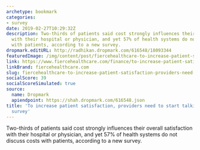 ```yaml
---
archetype: bookmark
categories:
- survey
date: 2019-02-27T10:29:32Z
description: Two-thirds of patients said cost strongly influences their overall satisfaction
  with their hospital or physician, and yet 57% of health systems do not discuss costs
  with patients, according to a new survey.
dropmark.editURL: http://radhikan.dropmark.com/616548/18093344
featuredImage: /img/content/post/fiercehealthcare-to-increase-patient-satisfaction-providers-need-to-start-talking-about-costs-survey.jpg
link: https://www.fiercehealthcare.com/finance/to-increase-patient-satisfaction-providers-need-to-start-talking-about-costs-survey
linkBrand: fiercehealthcare.com
slug: fiercehealthcare-to-increase-patient-satisfaction-providers-need-to-start-talking-about-costs-survey
socialScore: 39
socialScoreSimulated: true
source:
  name: Dropmark
  apiendpoint: https://shah.dropmark.com/616548.json
title: 'To increase patient satisfaction, providers need to start talking about costs:
  survey'
---
```

Two-thirds of patients said cost strongly influences their overall satisfaction with their hospital or physician, and yet 57% of health systems do not discuss costs with patients, according to a new survey.